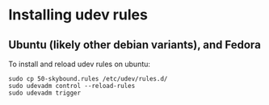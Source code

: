 
# Installing udev rules

## Ubuntu (likely other debian variants), and Fedora

To install and reload udev rules on ubuntu:

    sudo cp 50-skybound.rules /etc/udev/rules.d/
    sudo udevadm control --reload-rules
    sudo udevadm trigger
